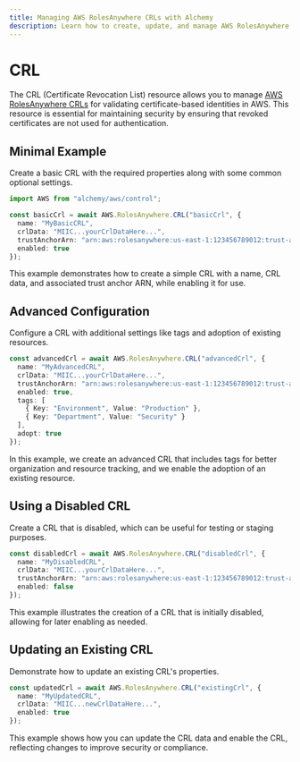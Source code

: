 ```yaml
---
title: Managing AWS RolesAnywhere CRLs with Alchemy
description: Learn how to create, update, and manage AWS RolesAnywhere CRLs using Alchemy Cloud Control.
---
```


# CRL

The CRL (Certificate Revocation List) resource allows you to manage [AWS RolesAnywhere CRLs](https://docs.aws.amazon.com/rolesanywhere/latest/userguide/) for validating certificate-based identities in AWS. This resource is essential for maintaining security by ensuring that revoked certificates are not used for authentication.

## Minimal Example

Create a basic CRL with the required properties along with some common optional settings.

```ts
import AWS from "alchemy/aws/control";

const basicCrl = await AWS.RolesAnywhere.CRL("basicCrl", {
  name: "MyBasicCRL",
  crlData: "MIIC...yourCrlDataHere...",
  trustAnchorArn: "arn:aws:rolesanywhere:us-east-1:123456789012:trust-anchor/TA123456",
  enabled: true
});
```

This example demonstrates how to create a simple CRL with a name, CRL data, and associated trust anchor ARN, while enabling it for use.

## Advanced Configuration

Configure a CRL with additional settings like tags and adoption of existing resources.

```ts
const advancedCrl = await AWS.RolesAnywhere.CRL("advancedCrl", {
  name: "MyAdvancedCRL",
  crlData: "MIIC...yourCrlDataHere...",
  trustAnchorArn: "arn:aws:rolesanywhere:us-east-1:123456789012:trust-anchor/TA123456",
  enabled: true,
  tags: [
    { Key: "Environment", Value: "Production" },
    { Key: "Department", Value: "Security" }
  ],
  adopt: true
});
```

In this example, we create an advanced CRL that includes tags for better organization and resource tracking, and we enable the adoption of an existing resource.

## Using a Disabled CRL

Create a CRL that is disabled, which can be useful for testing or staging purposes.

```ts
const disabledCrl = await AWS.RolesAnywhere.CRL("disabledCrl", {
  name: "MyDisabledCRL",
  crlData: "MIIC...yourCrlDataHere...",
  trustAnchorArn: "arn:aws:rolesanywhere:us-east-1:123456789012:trust-anchor/TA123456",
  enabled: false
});
```

This example illustrates the creation of a CRL that is initially disabled, allowing for later enabling as needed.

## Updating an Existing CRL

Demonstrate how to update an existing CRL's properties.

```ts
const updatedCrl = await AWS.RolesAnywhere.CRL("existingCrl", {
  name: "MyUpdatedCRL",
  crlData: "MIIC...newCrlDataHere...",
  enabled: true
});
```

This example shows how you can update the CRL data and enable the CRL, reflecting changes to improve security or compliance.